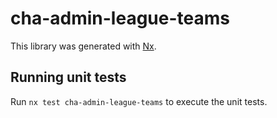 # cha-admin-league-teams

This library was generated with [Nx](https://nx.dev).

## Running unit tests

Run `nx test cha-admin-league-teams` to execute the unit tests.
